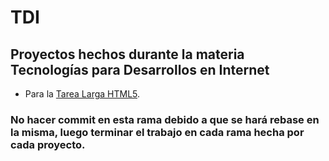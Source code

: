 # TDI

## Proyectos hechos durante la materia Tecnologías para Desarrollos en Internet

* Para la [Tarea Larga HTML5](TareaL-HTML5/).


### No hacer commit en esta rama debido a que se hará rebase en la misma, luego  terminar el trabajo en cada rama hecha por cada proyecto.